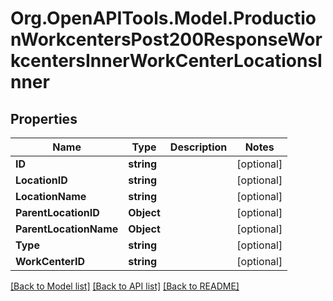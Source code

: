 # Org.OpenAPITools.Model.ProductionWorkcentersPost200ResponseWorkcentersInnerWorkCenterLocationsInner

## Properties

Name | Type | Description | Notes
------------ | ------------- | ------------- | -------------
**ID** | **string** |  | [optional] 
**LocationID** | **string** |  | [optional] 
**LocationName** | **string** |  | [optional] 
**ParentLocationID** | **Object** |  | [optional] 
**ParentLocationName** | **Object** |  | [optional] 
**Type** | **string** |  | [optional] 
**WorkCenterID** | **string** |  | [optional] 

[[Back to Model list]](../README.md#documentation-for-models) [[Back to API list]](../README.md#documentation-for-api-endpoints) [[Back to README]](../README.md)

